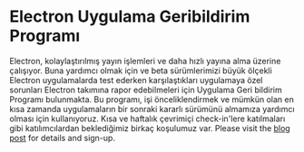 # Electron Uygulama Geribildirim Programı

Electron, kolaylaştırılmış yayın işlemleri ve daha hızlı yayına alma üzerine çalışıyor. Buna yardımcı olmak için ve beta sürümlerimizi büyük ölçekli Electron uygulamalarda test ederken karşılaştıkları uygulamaya özel sorunları Electron takımına rapor edebilmeleri için Uygulama Geri bildirim Programı bulunmakta. Bu programı, işi önceliklendirmek ve mümkün olan en kısa zamanda uygulamaların bir sonraki kararlı sürümünü almamıza yardımcı olması için kullanıyoruz. Kısa ve haftalık çevrimiçi check-in'lere katılmaları gibi katılımcılardan beklediğimiz birkaç koşulumuz var. Please visit the [blog post](https://electronjs.org/blog/app-feedback-program) for details and sign-up.
